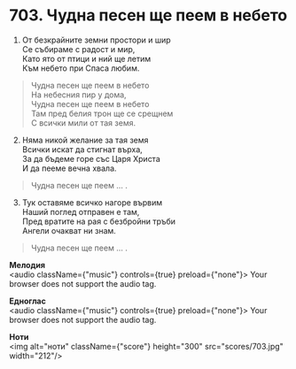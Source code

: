 # 703. Чудна песен ще пеем в небето  

1. От безкрайните земни простори и шир  
Се събираме с радост и мир,  
Като ято от птици и ний ще летим  
Към небето при Спаса любим.  

> Чудна песен ще пеем в небето  
> На небесния пир у дома,  
> Чудна песен ще пеем в небето  
> Там пред белия трон ще се срещнем  
> С всички мили от тая земя.  

2. Няма никой желание за тая земя  
Всички искат да стигнат върха,  
За да бъдеме горе със Царя Христа  
И да пееме вечна хвала.  

> Чудна песен ще пеем ... .  

3. Тук оставяме всичко нагоре вървим  
Наший поглед отправен е там,  
Пред вратите на рая с безбройни тръби  
Ангели очакват ни знам.  

> Чудна песен ще пеем ... .  

__Мелодия__  
<audio className={"music"} controls={true} preload={"none"}><source src="mp3/703.mp3" type="audio/mpeg"/>
Your browser does not support the audio tag.
</audio>  

__Едноглас__  
<audio className={"music"} controls={true} preload={"none"}><source src="transp/703.mp3" type="audio/mpeg"/>
Your browser does not support the audio tag.
</audio>  

__Ноти__  
<img alt="ноти" className={"score"} height="300" src="scores/703.jpg" width="212"/>

